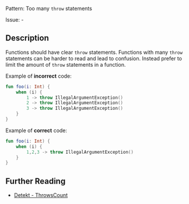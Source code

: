 Pattern: Too many `throw` statements

Issue: -

## Description

Functions should have clear `throw` statements. Functions with many `throw` statements can be harder to read and lead to confusion. Instead prefer to limit the amount of `throw` statements in a function.

Example of **incorrect** code:

```kotlin
fun foo(i: Int) {
    when (i) {
        1 -> throw IllegalArgumentException()
        2 -> throw IllegalArgumentException()
        3 -> throw IllegalArgumentException()
    }
}
```

Example of **correct** code:

```kotlin
fun foo(i: Int) {
    when (i) {
        1,2,3 -> throw IllegalArgumentException()
    }
}
```

## Further Reading

* [Detekt - ThrowsCount](https://detekt.dev/docs/rules/style/#throwscount)